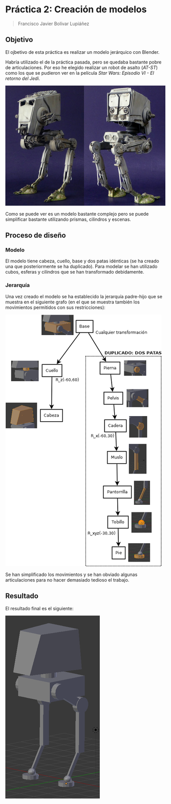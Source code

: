 # Práctica 2: Creación de modelos

> Francisco Javier Bolívar Lupiáñez

## Objetivo

El ojbetivo de esta práctica es realizar un modelo jerárquico con Blender. 

Habría utilizado el de la práctica pasada, pero se quedaba bastante pobre de articulaciones. Por eso he elegido realizar un robot de asalto (*AT-ST*) como los que se pudieron ver en la película *Star Wars: Episodio VI - El retorno del Jedi*.

!["at-st"](img/P2/at-st.jpg)

Como se puede ver es un modelo bastante complejo pero se puede simplificar bastante utilizando prismas, cilindros y escenas.

## Proceso de diseño

### Modelo

El modelo tiene cabeza, cuello, base y dos patas idénticas (se ha creado una que posteriormente se ha duplicado). Para modelar se han utilizado cubos, esferas y cilindros que se han transformado debidamente.

### Jerarquía

Una vez creado el modelo se ha establecido la jerarquía padre-hijo que se muestra en el siguiente grafo (en el que se muestra también los movimientos permitidos con sus restricciones):

!["grafo"](img/P2/grafo.png)

Se han simplificado los movimientos y se han obviado algunas articulaciones para no hacer demasiado tedioso el trabajo.

## Resultado

El resultado final es el siguiente:

!["modelo"](img/P2/modelo.png)